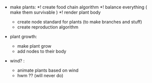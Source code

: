 

- make plants:
	*! create food chain algorithm
	*! balance everything ( make them survivable )
	*! render plant body
	* create node standard for plants (to make branches and stuff)
	* create reproduction algorithm

- plant growth:
	* make plant grow
	* add nodes to their body

- wind? :
	* animate plants based on wind
	* hwm ?? (will never do)

